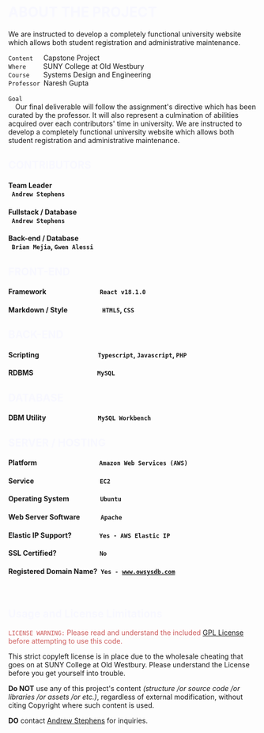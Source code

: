 
<h1 style="color: ghostwhite">ABOUT THE PROJECT</h1>
<p>We are instructed to develop a completely functional university website which allows both student registration and administrative maintenance.</p>
<p>
    <code>Content</code>&emsp;&ensp;Capstone Project<br/>
    <code>Where</code>&emsp;&emsp;&ensp;SUNY College at Old Westbury<br/>
    <code>Course</code>&emsp;&emsp;Systems Design and Engineering<br/>
    <code>Professor</code>&ensp;Naresh Gupta<br/><br/>
    <code>Goal</code><br/>&emsp;Our final deliverable will follow the assignment's directive which has been curated by the professor. It will also represent a culmination of abilities acquired over each contributors' time in university. We are instructed to develop a completely functional university website which allows both student registration and administrative maintenance.<br/>
</p>

<h2 style="color: ghostwhite">CONTRIBUTORS</h2>

#### Team Leader<br/>&ensp;`Andrew Stephens`
#### Fullstack / Database<br/>&ensp;`Andrew Stephens`
#### Back-end / Database <br/>&ensp;`Brian Mejia`, `Gwen Alessi`


<h2 style="color: ghostwhite">FRONT-END</h2>

#### Framework&emsp;&emsp;&emsp;&emsp;&emsp;&emsp;&emsp;&ensp;&nbsp;`React v18.1.0`
#### Markdown / Style&emsp;&emsp;&emsp;&emsp;&emsp;`HTML5`, `CSS`


<h2 style="color: ghostwhite">BACK-END</h2>

#### Scripting&emsp;&emsp;&emsp;&emsp;&emsp;&emsp;&emsp;&emsp;&ensp;`Typescript`, `Javascript`, `PHP`
#### RDBMS&emsp;&emsp;&emsp;&emsp;&emsp;&emsp;&emsp;&emsp;&emsp;&nbsp;`MySQL`


<h2 style="color: ghostwhite">DATABASE</h2>

#### DBM Utility&emsp;&emsp;&emsp;&emsp;&emsp;&emsp;&emsp;&ensp;`MySQL Workbench`

<h2 style="color: ghostwhite">SERVER / HOSTING</h2>

#### Platform&emsp;&emsp;&emsp;&emsp;&emsp;&emsp;&emsp;&emsp;&emsp;`Amazon Web Services (AWS)`
#### Service&emsp;&emsp;&emsp;&emsp;&emsp;&emsp;&emsp;&emsp;&emsp;&ensp;`EC2`
#### Operating System&emsp;&emsp;&emsp;&emsp;&ensp;`Ubuntu`
#### Web Server Software&emsp;&emsp;&emsp;`Apache`
#### Elastic IP Support?&emsp;&emsp;&emsp;&emsp;`Yes - AWS Elastic IP`
#### SSL Certified?&emsp;&emsp;&emsp;&emsp;&emsp;&emsp;&nbsp;`No`
#### Registered Domain Name?&ensp;<code>Yes - <a href = "www.owsysdb.com">www.owsysdb.com</a></code>

<br>

<h2 style="color: ghostwhite">Usage and License Limitations</h2>

<p style="color: indianred"><code>LICENSE WARNING:</code> Please read and understand the included <a href="https://github.com/asteph11/SoftwareEngineeringProject/blob/main/LICENSE.md">GPL License</a> before attempting to use this code.</p>
<p>This strict copyleft license is in place due to the wholesale cheating that goes on at SUNY College at Old Westbury. Please understand the License before you get yourself into trouble.</p>
<p><b>Do NOT</b> use any of this project's content <em>(structure /or source code /or libraries /or assets /or etc.)</em>, regardless of external modification, without citing Copyright where such content is used.</p>
<p><b>DO</b> contact <a href="mailto:asteph11@oldwestbury.edu">Andrew Stephens</a> for inquiries.</p>
